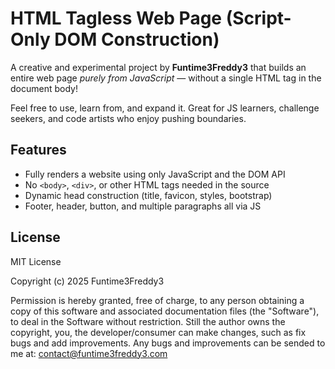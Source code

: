 # HTML Tagless Web Page (Script-Only DOM Construction)

A creative and experimental project by **Funtime3Freddy3** that builds an entire web page *purely from JavaScript* — without a single HTML tag in the document body!

Feel free to use, learn from, and expand it. Great for JS learners, challenge seekers, and code artists who enjoy pushing boundaries.

## Features

- Fully renders a website using only JavaScript and the DOM API
- No `<body>`, `<div>`, or other HTML tags needed in the source
- Dynamic head construction (title, favicon, styles, bootstrap)
- Footer, header, button, and multiple paragraphs all via JS

## License
MIT License

Copyright (c) 2025 Funtime3Freddy3

Permission is hereby granted, free of charge, to any person obtaining a copy
of this software and associated documentation files (the "Software"), to deal
in the Software without restriction. Still the author owns the copyright, you, the developer/consumer can make changes, such as fix bugs and add improvements. Any bugs and improvements can be sended to me at: contact@funtime3freddy3.com
